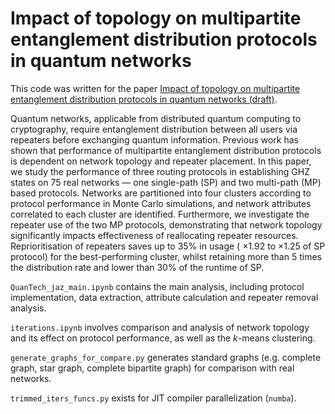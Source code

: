 # Impact of topology on multipartite entanglement distribution protocols in quantum networks 

This code was written for the paper [Impact of topology on multipartite entanglement distribution protocols in quantum networks (draft)](https://jazzooi21-CV.short.gy/JOCN-draft).


Quantum networks, applicable from distributed quantum computing to cryptography, require entanglement distribution between all users via repeaters before exchanging quantum information. Previous work has shown that performance of multipartite entanglement distribution protocols is dependent on network topology and repeater placement.
In this paper, we study the performance of three routing protocols in establishing GHZ states on 75 real networks — one single-path (SP) and two multi-path (MP) based protocols. Networks are partitioned into four clusters according to protocol performance in Monte Carlo simulations, and network attributes correlated to each cluster are identified. Furthermore, we investigate the repeater use of the two MP protocols, demonstrating that network topology significantly impacts effectiveness of reallocating repeater resources. Reprioritisation of repeaters saves up to 35% in usage ( ×1.92 to ×1.25 of SP protocol) for the best-performing cluster, whilst retaining more than 5 times the distribution rate and lower than 30% of the runtime of SP.


`QuanTech_jaz_main.ipynb` contains the main analysis, including protocol implementation, data extraction, attribute calculation and repeater removal analysis.

`iterations.ipynb` involves comparison and analysis of network topology and its effect on protocol performance, as well as the $k$-means clustering.

`generate_graphs_for_compare.py` generates standard graphs (e.g. complete graph, star graph, complete bipartite graph) for comparison with real networks.

`trimmed_iters_funcs.py` exists for JIT compiler parallelization (`numba`).
